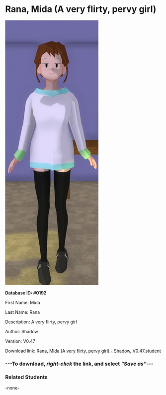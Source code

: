 # Rana, Mida (A very flirty, pervy girl)

<img src="Files/Rana, Mida (A very flirty, pervy girl).png" title="Rana, Mida (A very flirty, pervy girl) - Shadow, V0.47">

**Database ID: #0192**

First Name: Mida

Last Name: Rana

Description: A very flirty, pervy girl

Author: Shadow

Version: V0.47

Download link: <a href="https://raw.githubusercontent.com/Arbiter1223/Daigaku-Gurashi-Custom-Students/master/Students/Files/Rana%2C%20Mida%20(A%20very%20flirty%2C%20pervy%20girl)%20-%20Shadow%2C%20V0.47.student">Rana, Mida (A very flirty, pervy girl) - Shadow, V0.47.student</a>

### ---**To download, _right-click_ the link, and select _"Save as"_**---

### Related Students

-none-
